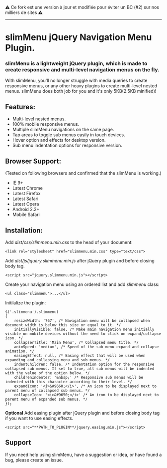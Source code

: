 :warning: Ce fork est une version à jour et modifiée pour éviter un BC (#2) sur nos milliers de sites :warning:

---

# slimMenu jQuery Navigation Menu Plugin.

### slimMenu is a lightweight jQuery plugin, which is made to create responsive and multi-level navigation menus on the fly.

With slimMenu, you'll no longer struggle with media queries to create responsive menus, or any other heavy plugins to create multi-level nested menus. slimMenu does both job for you and it's only 5KB(2.5KB minified)!

## Features:

* Multi-level nested menus.
* 100% mobile responsive menus.
* Multiple slimMenu navigations on the same page.
* Tap areas to toggle sub menus easily in touch devices.
* Hover option and effects for desktop version.
* Sub menu indentation options for responsive version.

## Browser Support:
(Tested on following browsers and confirmed that the slimMenu is working.)

* IE 9+
* Latest Chrome
* Latest Firefox
* Latest Safari
* Latest Opera
* Android 2.2+
* Mobile Safari

## Installation:
Add *dist/css/slimmenu.min.css* to the head of your document:

    <link rel="stylesheet" href="slimmenu.min.css" type="text/css">

Add *dist/js/jquery.slimmenu.min.js* after jQuery plugin and before closing body tag.

    <script src="jquery.slimmenu.min.js"></script>

Create your navigation menu using an ordered list and add *slimmenu* class:

    <ul class="slimmenu">...</ul>

Initilalize the plugin:

    $('.slimmenu').slimmenu(
    {
        resizeWidth: '767', /* Navigation menu will be collapsed when document width is below this size or equal to it. */
        initiallyVisible: false, /* Make main navigation menu initially visible on mobile devices without the need to click on expand/collapse icon. */
        collapserTitle: 'Main Menu', /* Collapsed menu title. */
        animSpeed: 'medium', /* Speed of the sub menu expand and collapse animation. */
        easingEffect: null, /* Easing effect that will be used when expanding and collapsing menu and sub menus. */
        indentChildren: false, /* Indentation option for the responsive collapsed sub menus. If set to true, all sub menus will be indented with the value of the option below. */
        childrenIndenter: '&nbsp;' /* Responsive sub menus will be indented with this character according to their level. */
        expandIcon: '<i>&#9660;</i>', /* An icon to be displayed next to parent menu of collapsed sub menus. */
        collapseIcon: '<i>&#9650;</i>' /* An icon to be displayed next to parent menu of expanded sub menus. */
    });

**Optional** Add easing plugin after jQuery plugin and before closing body tag if you want to use easing effects.

    <script src="**PATH_TO_PLUGIN**/jquery.easing.min.js"></script>

## Support

If you need help using slimMenu, have a suggestion or idea, or have found a bug, please create an issue.
